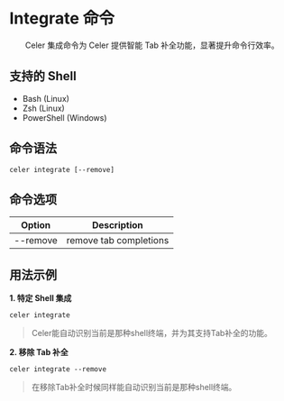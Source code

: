 # Integrate 命令

&emsp;&emsp;Celer 集成命令为 Celer 提供智能 Tab 补全功能，显著提升命令行效率。

## 支持的 Shell

- Bash (Linux)
- Zsh (Linux)
- PowerShell (Windows)

## 命令语法

```shell
celer integrate [--remove]
```

## 命令选项

| Option	    | Description	                |
| ------------- | ------------------------------|
| --remove      | remove tab completions	    |

## 用法示例

**1. 特定 Shell 集成**

```shell
celer integrate
```

>Celer能自动识别当前是那种shell终端，并为其支持Tab补全的功能。

**2. 移除 Tab 补全**

```shell
celer integrate --remove
```

> 在移除Tab补全时候同样能自动识别当前是那种shell终端。
